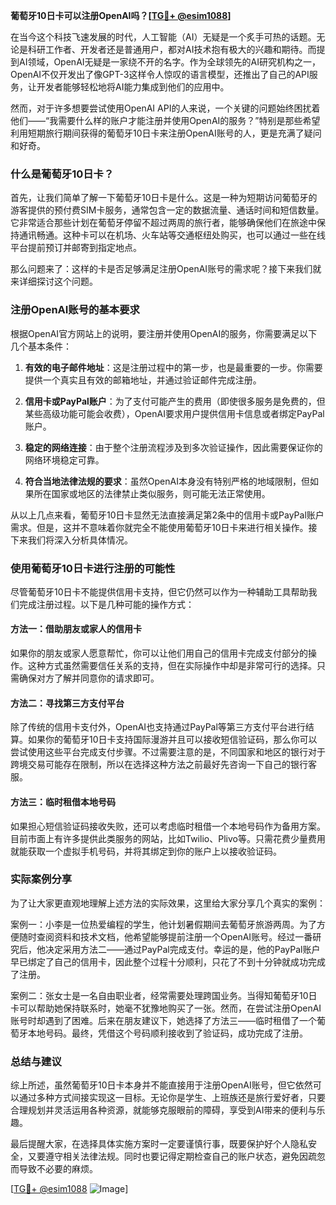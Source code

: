 **葡萄牙10日卡可以注册OpenAI吗？[[TG💪+ @esim1088](https://t.me/s/esim1088)]**

在当今这个科技飞速发展的时代，人工智能（AI）无疑是一个炙手可热的话题。无论是科研工作者、开发者还是普通用户，都对AI技术抱有极大的兴趣和期待。而提到AI领域，OpenAI无疑是一家绕不开的名字。作为全球领先的AI研究机构之一，OpenAI不仅开发出了像GPT-3这样令人惊叹的语言模型，还推出了自己的API服务，让开发者能够轻松地将AI能力集成到他们的应用中。

然而，对于许多想要尝试使用OpenAI API的人来说，一个关键的问题始终困扰着他们——“我需要什么样的账户才能注册并使用OpenAI的服务？”特别是那些希望利用短期旅行期间获得的葡萄牙10日卡来注册OpenAI账号的人，更是充满了疑问和好奇。

### 什么是葡萄牙10日卡？

首先，让我们简单了解一下葡萄牙10日卡是什么。这是一种为短期访问葡萄牙的游客提供的预付费SIM卡服务，通常包含一定的数据流量、通话时间和短信数量。它非常适合那些计划在葡萄牙停留不超过两周的旅行者，能够确保他们在旅途中保持通讯畅通。这种卡可以在机场、火车站等交通枢纽处购买，也可以通过一些在线平台提前预订并邮寄到指定地点。

那么问题来了：这样的卡是否足够满足注册OpenAI账号的需求呢？接下来我们就来详细探讨这个问题。

### 注册OpenAI账号的基本要求

根据OpenAI官方网站上的说明，要注册并使用OpenAI的服务，你需要满足以下几个基本条件：

1. **有效的电子邮件地址**：这是注册过程中的第一步，也是最重要的一步。你需要提供一个真实且有效的邮箱地址，并通过验证邮件完成注册。
   
2. **信用卡或PayPal账户**：为了支付可能产生的费用（即使很多服务是免费的，但某些高级功能可能会收费），OpenAI要求用户提供信用卡信息或者绑定PayPal账户。

3. **稳定的网络连接**：由于整个注册流程涉及到多次验证操作，因此需要保证你的网络环境稳定可靠。

4. **符合当地法律法规的要求**：虽然OpenAI本身没有特别严格的地域限制，但如果所在国家或地区的法律禁止类似服务，则可能无法正常使用。

从以上几点来看，葡萄牙10日卡显然无法直接满足第2条中的信用卡或PayPal账户需求。但是，这并不意味着你就完全不能使用葡萄牙10日卡来进行相关操作。接下来我们将深入分析具体情况。

### 使用葡萄牙10日卡进行注册的可能性

尽管葡萄牙10日卡不能提供信用卡支持，但它仍然可以作为一种辅助工具帮助我们完成注册过程。以下是几种可能的操作方式：

#### 方法一：借助朋友或家人的信用卡
如果你的朋友或家人愿意帮忙，你可以让他们用自己的信用卡完成支付部分的操作。这种方式虽然需要信任关系的支持，但在实际操作中却是非常可行的选择。只需确保对方了解并同意你的请求即可。

#### 方法二：寻找第三方支付平台
除了传统的信用卡支付外，OpenAI也支持通过PayPal等第三方支付平台进行结算。如果你的葡萄牙10日卡支持国际漫游并且可以接收短信验证码，那么你可以尝试使用这些平台完成支付步骤。不过需要注意的是，不同国家和地区的银行对于跨境交易可能存在限制，所以在选择这种方法之前最好先咨询一下自己的银行客服。

#### 方法三：临时租借本地号码
如果担心短信验证码接收失败，还可以考虑临时租借一个本地号码作为备用方案。目前市面上有许多提供此类服务的网站，比如Twilio、Plivo等。只需花费少量费用就能获取一个虚拟手机号码，并将其绑定到你的账户上以接收验证码。

### 实际案例分享

为了让大家更直观地理解上述方法的实际效果，这里给大家分享几个真实的案例：

案例一：小李是一位热爱编程的学生，他计划暑假期间去葡萄牙旅游两周。为了方便随时查阅资料和技术文档，他希望能够提前注册一个OpenAI账号。经过一番研究后，他决定采用方法二——通过PayPal完成支付。幸运的是，他的PayPal账户早已绑定了自己的信用卡，因此整个过程十分顺利，只花了不到十分钟就成功完成了注册。

案例二：张女士是一名自由职业者，经常需要处理跨国业务。当得知葡萄牙10日卡可以帮助她保持联系时，她毫不犹豫地购买了一张。然而，在尝试注册OpenAI账号时却遇到了困难。后来在朋友建议下，她选择了方法三——临时租借了一个葡萄牙本地号码。最终，凭借这个号码顺利接收到了验证码，成功完成了注册。

### 总结与建议

综上所述，虽然葡萄牙10日卡本身并不能直接用于注册OpenAI账号，但它依然可以通过多种方式间接实现这一目标。无论你是学生、上班族还是旅行爱好者，只要合理规划并灵活运用各种资源，就能够克服眼前的障碍，享受到AI带来的便利与乐趣。

最后提醒大家，在选择具体实施方案时一定要谨慎行事，既要保护好个人隐私安全，又要遵守相关法律法规。同时也要记得定期检查自己的账户状态，避免因疏忽而导致不必要的麻烦。

[[TG💪+ @esim1088](https://t.me/s/esim1088) ![Image](https://i.postimg.cc/4NQfJmqS/Snipaste-2025-05-13-00-14-12.png)]
